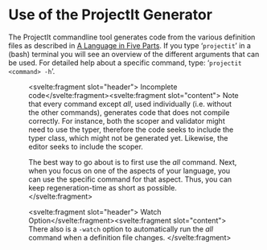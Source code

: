 <script>
    import Note from "../../lib/notes/Note.svelte";
    import Figure from "../../lib/figures/Figure.svelte";
</script>

# Use of the ProjectIt Generator

The ProjectIt commandline tool generates code from the various definition files as described in
[A Language in Five Parts](/010_Intro/040_A_Language_in_Five_Parts).
If you type ‘`projectit`’ in a (bash) terminal you will see
an overview of the different
arguments that can be used. For detailed help about a specific command, type: ‘`projectit  <command> -h`’.

<Figure
imageName={'projectit-command-line-options.png'}
caption={'Screenshot of commandline options'}
figureNumber={1}
/>

<Note><svelte:fragment slot="header"> Incomplete code</svelte:fragment><svelte:fragment slot="content">
Note that every command except *all*, used individually (i.e. without the other commands), generates code that
does not compile correctly.
For instance, both the scoper and validator might need to use the typer, therefore the
code seeks to include the typer class, which might not be generated yet. Likewise, the editor seeks to include
the scoper.

The best way to go about is to first use the *all* command. Next, when you focus on one of the aspects of your
language, you can use the specific command for that aspect. Thus, you can keep regeneration-time as short as possible.
</svelte:fragment></Note>

<Note><svelte:fragment slot="header"> Watch Option</svelte:fragment><svelte:fragment slot="content">
There also is a `-watch` option to automatically run the *all* command when a definition file changes.
</svelte:fragment></Note>

